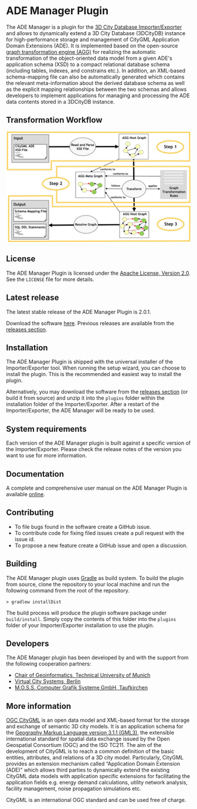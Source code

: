 ADE Manager Plugin
======================================

The ADE Manager is a plugin for the [3D City Database Importer/Exporter](https://github.com/3dcitydb/importer-exporter)
and allows to dynamically extend a 3D City Database (3DCityDB) instance for high-performance storage and management of
CityGML Application Domain Extensions (ADE). It is implemented based on the open-source
[graph transformation engine (AGG)](http://www.user.tu-berlin.de/o.runge/agg/) for realizing the automatic
transformation of the object-oriented data model from a given ADE's application schema (XSD) to a compact relational
database schema (including tables, indexes, and constrains etc.). In addition, an XML-based schema-mapping file can
also be automatically generated which contains the relevant meta-information about the derived database schema as well
as the explicit mapping relationships between the two schemas and allows developers to implement applications for
managing and processing the ADE data contents stored in a 3DCityDB instance.

Transformation Workflow
-------
<p align="center">
<img src="resources/figure/transformation_workflow.jpg" width="800" />
</p>

License
-------
The ADE Manager Plugin is licensed under the [Apache License, Version 2.0](http://www.apache.org/licenses/LICENSE-2.0).
See the `LICENSE` file for more details.

Latest release
--------------
The latest stable release of the ADE Manager Plugin is 2.0.1.

Download the software [here](https://github.com/3dcitydb/plugin-ade-manager/releases/download/v2.0.1/plugin-ade-manager-2.0.1.zip).
Previous releases are available from the [releases section](https://github.com/3dcitydb/plugin-ade-manager/releases).

Installation
------------
The ADE Manager Plugin is shipped with the universal installer of the Importer/Exporter tool. When running the setup
wizard, you can choose to install the plugin. This is the recommended and easiest way to install the plugin.

Alternatively, you may download the software from the [releases section](https://github.com/3dcitydb/plugin-ade-manager/releases)
(or build it from source) and unzip it into the `plugins` folder within the installation folder of the
Importer/Exporter. After a restart of the Importer/Exporter, the ADE Manager will be ready to be used.

System requirements
-------------------
Each version of the ADE Manager plugin is built against a specific version of the Importer/Exporter.
Please check the release notes of the version you want to use for more information. 

Documentation
-------------
A complete and comprehensive user manual on the ADE Manager Plugin is available
[online](https://3dcitydb-docs.readthedocs.io/en/version-2021.1/plugins/ade-manager/).

Contributing
------------
* To file bugs found in the software create a GitHub issue.
* To contribute code for fixing filed issues create a pull request with the issue id.
* To propose a new feature create a GitHub issue and open a discussion.

Building
--------
The ADE Manager plugin uses [Gradle](https://gradle.org/) as build system. To build the plugin from source,
clone the repository to your local machine and run the following command from the root of the repository.

    > gradlew installDist
    
The build process will produce the plugin software package under `build/install`. Simply copy the contents of this
folder into the `plugins` folder of your Importer/Exporter installation to use the plugin.

Developers
----------
The ADE Manager plugin has been developed by and with the support from the following cooperation partners:

* [Chair of Geoinformatics, Technical University of Munich](https://www.gis.bgu.tum.de/)
* [Virtual City Systems, Berlin](https://vc.systems/)
* [M.O.S.S. Computer Grafik Systeme GmbH, Taufkirchen](http://www.moss.de/)

More information
----------------
[OGC CityGML](http://www.opengeospatial.org/standards/citygml) is an open data model and XML-based format for the
storage and exchange of semantic 3D city models. It is an application schema for the
[Geography Markup Language version 3.1.1 (GML3)](http://www.opengeospatial.org/standards/gml), the extensible
international standard for spatial data exchange issued by the Open Geospatial Consortium (OGC) and the ISO TC211.
The aim of the development of CityGML is to reach a common definition of the basic entities, attributes,
and relations of a 3D city model. Particularly, CityGML provides an extension mechanism called “Application 
Domain Extension (ADE)” which allows third parties to dynamically extend the existing CityGML data models with
application specific extensions for facilitating the application fields e.g. energy demand calculations,
utility network analysis, facility management, noise propagation simulations etc. 

CityGML is an international OGC standard and can be used free of charge.